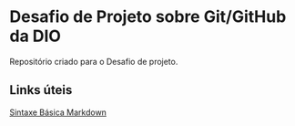 #  Desafio de Projeto sobre Git/GitHub da DIO
Repositório criado para o Desafio de projeto.



## Links úteis
[Sintaxe Básica Markdown](https://www.markdownguide.org/basic-syntax/)
